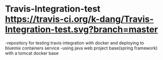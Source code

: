 # Travis-Integration-test https://travis-ci.org/k-dang/Travis-Integration-test.svg?branch=master

-repository for testing travis integration with docker and deploying to bluemix containers service
-using java web project base(spring framework) with a tomcat docker base
